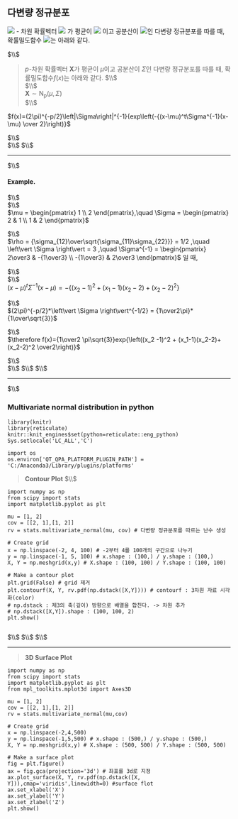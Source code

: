 <script type="text/javascript" src="http://cdn.mathjax.org/mathjax/latest/MathJax.js?config=default"></script>

## 다변량 정규분포

<img src="https://latex.codecogs.com/svg.latex?\Large&space;p"> - 차원 확률벡터 <img src="https://latex.codecogs.com/svg.latex?\Large&space;\mathbf{X}"> 가 평균이 <img src="https://latex.codecogs.com/svg.latex?\Large&space;\mu"> 이고 공분산이 <img src="https://latex.codecogs.com/svg.latex?\Large&space;\Sigma">인 다변량 정규분포를 따를 때, 확률밀도함수 <img src="https://latex.codecogs.com/svg.latex?\Large&space;f(x)">는 아래와 같다.





$\\$ 

> $p$-차원 확률벡터 $\mathbf{X}$가 평균이 $\mu$이고 공분산이 $\Sigma$인 다변량 정규분포를 따를 때, 확률밀도함수$f(x)$는 아래와 같다.
$\\$  
$\\$  
$\mathbf{X} \sim \mathrm{N_p}(\mu, \Sigma)$  
$\\$   
  
$f(x)=(2\pi)^{-p/2}\left|\Sigma\right|^{-1}{exp\left(-{(x-\mu)^t\Sigma^{-1}(x-\mu) \over 2}\right)}$  

$\\$  
$\\$
$\\$

----------------------------

$\\$

#### Example. ####


$\\$    
$\\$  
$\mu = \begin{pmatrix} 1 \\ 2 \end{pmatrix},\quad \Sigma =	\begin{pmatrix} 2 & 1 \\ 1 & 2 \end{pmatrix}$  

$\\$  
$\rho = {\sigma_{12}\over\sqrt{\sigma_{11}\sigma_{22}}} = 1/2 ,\quad \left\vert \Sigma \right\vert = 3 ,\quad \Sigma^{-1} = \begin{pmatrix} 2\over3 & -{1\over3} \\ -{1\over3} & 2\over3 \end{pmatrix}$ 일 때,
  
$\\$  
$\\$  
$(x-\mu)^t\Sigma^{-1}(x-\mu) = -\left\{ (x_2 -1)^2 + (x_1-1)(x_2-2)+(x_2-2)^2 \right\}$  

$\\$  
$(2\pi)^{-p/2}*\left\vert \Sigma \right\vert^{-1/2} = {1\over2\pi}*{1\over\sqrt{3}}$  

$\\$  
$\therefore  f(x)={1\over2 \pi\sqrt{3}}exp{\left((x_2 -1)^2 + (x_1-1)(x_2-2)+(x_2-2)^2 \over2\right)}$  
  

$\\$  
$\\$ 
$\\$ 
$\\$ 

----------------------------

$\\$ 

### Multivariate normal distribution in python ###


```{r setup, include=FALSE}
library(knitr)
library(reticulate)
knitr::knit_engines$set(python=reticulate::eng_python)
Sys.setlocale('LC_ALL','C')
```

```{python, include=FALSE}
import os
os.environ['QT_QPA_PLATFORM_PLUGIN_PATH'] = 'C:/Anaconda3/Library/plugins/platforms'
```

>**Contour Plot**
$\\$ 
```{python}
import numpy as np
from scipy import stats
import matplotlib.pyplot as plt
  
mu = [1, 2]
cov = [[2, 1],[1, 2]]
rv = stats.multivariate_normal(mu, cov) # 다변량 정규분포를 따르는 난수 생성
  
# Create grid
x = np.linspace(-2, 4, 100) # -2부터 4를 100개의 구간으로 나누기
y = np.linspace(-1, 5, 100) # x.shape : (100,) / y.shape : (100,)
X, Y = np.meshgrid(x,y) # X.shape : (100, 100) / Y.shape : (100, 100)
  
# Make a contour plot  
plt.grid(False) # grid 제거
plt.contourf(X, Y, rv.pdf(np.dstack([X,Y]))) # contourf : 3차원 자료 시각화(color)
# np.dstack : 제3의 축(깊이) 방향으로 배열을 합친다. -> 차원 추가 
# np.dstack([X,Y]).shape : (100, 100, 2)
plt.show()
  
```

$\\$ 
$\\$ 
$\\$ 

----------------------------


>**3D Surface Plot**
```{python}
import numpy as np
from scipy import stats
import matplotlib.pyplot as plt
from mpl_toolkits.mplot3d import Axes3D
  
mu = [1, 2]
cov = [[2, 1],[1, 2]]
rv = stats.multivariate_normal(mu,cov)
  
# Create grid 
x = np.linspace(-2,4,500)
y = np.linspace(-1,5,500) # x.shape : (500,) / y.shape : (500,)
X, Y = np.meshgrid(x,y) # X.shape : (500, 500) / Y.shape : (500, 500)
  
# Make a surface plot
fig = plt.figure()
ax = fig.gca(projection='3d') # 좌표를 3d로 지정
ax.plot_surface(X, Y, rv.pdf(np.dstack([X, Y])),cmap='viridis',linewidth=0) #surface flot
ax.set_xlabel('X')
ax.set_ylabel('Y')
ax.set_zlabel('Z')
plt.show()
```
